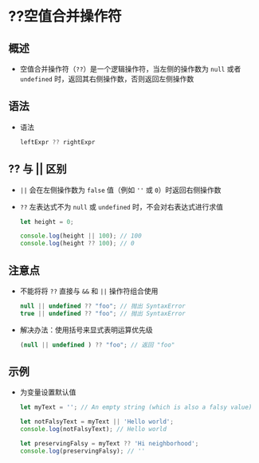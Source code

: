 # ??空值合并操作符

## 概述

*   空值合并操作符（`??`）是一个逻辑操作符，当左侧的操作数为 `null` 或者 `undefined` 时，返回其右侧操作数，否则返回左侧操作数

## 语法

*   语法

    ```javascript
    leftExpr ?? rightExpr
    ```

## ?? 与 || 区别

*   `||` 会在左侧操作数为 `false` 值（例如 `''` 或 `0`）时返回右侧操作数

*   `??` 左表达式不为 `null` 或 `undefined` 时，不会对右表达式进行求值

    ```javascript
    let height = 0;

    console.log(height || 100); // 100
    console.log(height ?? 100); // 0
    ```

## 注意点

*   不能将将 `??` 直接与 `&&` 和 `||` 操作符组合使用

    ```javascript
    null || undefined ?? "foo"; // 抛出 SyntaxError
    true || undefined ?? "foo"; // 抛出 SyntaxError
    ```

*   解决办法：使用括号来显式表明运算优先级

    ```javascript
    (null || undefined ) ?? "foo"; // 返回 "foo"
    ```

## 示例

*   为变量设置默认值

    ```javascript
    let myText = ''; // An empty string (which is also a falsy value)

    let notFalsyText = myText || 'Hello world';
    console.log(notFalsyText); // Hello world

    let preservingFalsy = myText ?? 'Hi neighborhood';
    console.log(preservingFalsy); // ''
    ```

